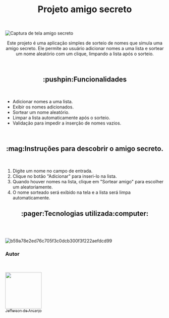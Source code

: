 <h1 align="center"> Projeto amigo secreto </h1><br/>

![Captura de tela amigo secreto](https://github.com/user-attachments/assets/0c996815-44bb-4434-825c-c1ddfe0212e8)<br/>

<p align="center">Este projeto é uma aplicação simples de sorteio de nomes que simula uma amigo secreto. Ele permite ao usuário adicionar nomes a uma lista e sortear um nome aleatório com um clique, limpando a lista após o sorteio.</p><br/>


<h2 align="center">:pushpin:Funcionalidades</h2><br/>

<ul>
    <li>Adicionar nomes a uma lista.</li>
    <li>Exibir os nomes adicionados.</li>
    <li>Sortear um nome aleatório.</li>
    <li>Limpar a lista automaticamente após o sorteio.</li>
    <li>Validação para impedir a inserção de nomes vazios.</li>
</ul><br/>

<h2 align="center">:mag:Instruções para descobrir o amigo secreto.</h2><br/>

<ol>
    <li>Digite um nome no campo de entrada.</li>
    <li>Clique no botão "Adicionar" para inseri-lo na lista.</li>
    <li>Quando houver nomes na lista, clique em "Sortear amigo" para escolher um aleatoriamente.</li>
    <li>O nome sorteado será exibido na tela e a lista será limpa automaticamente.</li>
</ol>


<h2 align="center">:pager:Tecnologias utilizada:computer:</h2><br/><br/>


![b59a78e2ed76c705f3c0dcb300f3f222aefdcd99](https://github.com/user-attachments/assets/6da3f568-57a7-4a33-8c3a-3af81c803d07)

<h3>Autor</h3><br/>

[<img loading="lazy" src="https://github.com/user-attachments/assets/1a1426af-d5c3-4cab-9aac-f689d453f1a8" width=115><br><sub>Jefferson de Arcanjo</sub>](https://github.com/jarcanjo) 



